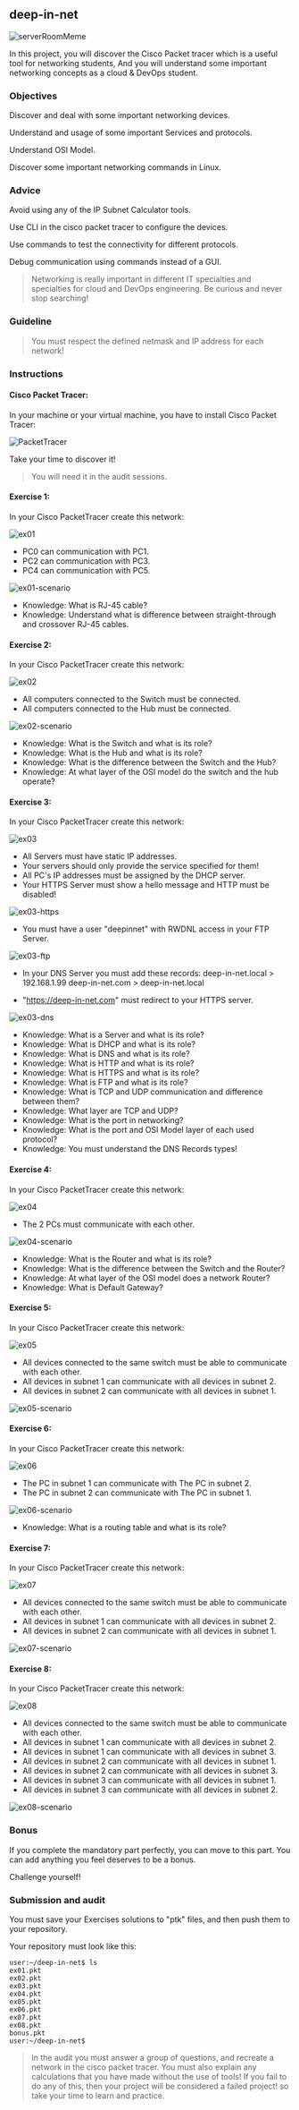 ## deep-in-net

![serverRoomMeme](pictures/serverRoomMeme.jpg)

In this project, you will discover the Cisco Packet tracer which is a useful tool for networking students, And you will understand some important networking concepts as a cloud & DevOps student.

### Objectives

Discover and deal with some important networking devices.

Understand and usage of some important Services and protocols.

Understand OSI Model.

Discover some important networking commands in Linux.

### Advice

Avoid using any of the IP Subnet Calculator tools.

Use CLI in the cisco packet tracer to configure the devices.

Use commands to test the connectivity for different protocols.

Debug communication using commands instead of a GUI.

> Networking is really important in different IT specialties and specialties for cloud and DevOps engineering.
> Be curious and never stop searching!

### Guideline

> You must respect the defined netmask and IP address for each network!

### Instructions

#### Cisco Packet Tracer:

In your machine or your virtual machine, you have to install Cisco Packet Tracer:

![PacketTracer](pictures/PacketTracer.jpg)

Take your time to discover it!

> You will need it in the audit sessions.

#### Exercise 1:

In your Cisco PacketTracer create this network:

![ex01](pictures/ex01.jpg)

- PC0 can communication with PC1.
- PC2 can communication with PC3.
- PC4 can communication with PC5.

![ex01-scenario](pictures/ex01-scenario.jpg)

- Knowledge: What is RJ-45 cable?
- Knowledge: Understand what is difference between straight-through and crossover RJ-45 cables.

#### Exercise 2:

In your Cisco PacketTracer create this network:

![ex02](pictures/ex02.jpg)

- All computers connected to the Switch must be connected.
- All computers connected to the Hub must be connected.

![ex02-scenario](pictures/ex02-scenario.jpg)

- Knowledge: What is the Switch and what is its role?
- Knowledge: What is the Hub and what is its role?
- Knowledge: What is the difference between the Switch and the Hub?
- Knowledge: At what layer of the OSI model do the switch and the hub operate?

#### Exercise 3:

In your Cisco PacketTracer create this network:

![ex03](pictures/ex03.jpg)

- All Servers must have static IP addresses.
- Your servers should only provide the service specified for them!
- All PC's IP addresses must be assigned by the DHCP server.
- Your HTTPS Server must show a hello message and HTTP must be disabled!

![ex03-https](pictures/ex03-https.jpg)

- You must have a user "deepinnet" with RWDNL access in your FTP Server.

![ex03-ftp](pictures/ex03-ftp.jpg)

- In your DNS Server you must add these records:
  deep-in-net.local > 192.168.1.99
  deep-in-net.com > deep-in-net.local

- "https://deep-in-net.com" must redirect to your HTTPS server.

![ex03-dns](pictures/ex03-dns.jpg)

- Knowledge: What is a Server and what is its role?
- Knowledge: What is DHCP and what is its role?
- Knowledge: What is DNS and what is its role?
- Knowledge: What is HTTP and what is its role?
- Knowledge: What is HTTPS and what is its role?
- Knowledge: What is FTP and what is its role?
- Knowledge: What is TCP and UDP communication and difference between them?
- Knowledge: What layer are TCP and UDP?
- Knowledge: What is the port in networking?
- Knowledge: What is the port and OSI Model layer of each used protocol?
- Knowledge: You must understand the DNS Records types!

#### Exercise 4:

In your Cisco PacketTracer create this network:

![ex04](pictures/ex04.jpg)

- The 2 PCs must communicate with each other.

![ex04-scenario](pictures/ex04-scenario.jpg)

- Knowledge: What is the Router and what is its role?
- Knowledge: What is the difference between the Switch and the Router?
- Knowledge: At what layer of the OSI model does a network Router?
- Knowledge: What is Default Gateway?

#### Exercise 5:

In your Cisco PacketTracer create this network:

![ex05](pictures/ex05.jpg)

- All devices connected to the same switch must be able to communicate with each other.
- All devices in subnet 1 can communicate with all devices in subnet 2.
- All devices in subnet 2 can communicate with all devices in subnet 1.

![ex05-scenario](pictures/ex05-scenario.jpg)

#### Exercise 6:

In your Cisco PacketTracer create this network:

![ex06](pictures/ex06.jpg)

- The PC in subnet 1 can communicate with The PC in subnet 2.
- The PC in subnet 2 can communicate with The PC in subnet 1.

![ex06-scenario](pictures/ex06-scenario.jpg)

- Knowledge: What is a routing table and what is its role?

#### Exercise 7:

In your Cisco PacketTracer create this network:

![ex07](pictures/ex07.jpg)

- All devices connected to the same switch must be able to communicate with each other.
- All devices in subnet 1 can communicate with all devices in subnet 2.
- All devices in subnet 2 can communicate with all devices in subnet 1.

![ex07-scenario](pictures/ex07-scenario.jpg)

#### Exercise 8:

In your Cisco PacketTracer create this network:

![ex08](pictures/ex08.jpg)

- All devices connected to the same switch must be able to communicate with each other.
- All devices in subnet 1 can communicate with all devices in subnet 2.
- All devices in subnet 1 can communicate with all devices in subnet 3.
- All devices in subnet 2 can communicate with all devices in subnet 1.
- All devices in subnet 2 can communicate with all devices in subnet 3.
- All devices in subnet 3 can communicate with all devices in subnet 1.
- All devices in subnet 3 can communicate with all devices in subnet 2.

![ex08-scenario](pictures/ex08-scenario.jpg)

### Bonus

If you complete the mandatory part perfectly, you can move to this part. You can add anything you feel deserves to be a bonus.

Challenge yourself!

### Submission and audit

You must save your Exercises solutions to "ptk" files, and then push them to your repository.

Your repository must look like this:

```console
user:~/deep-in-net$ ls
ex01.pkt
ex02.pkt
ex03.pkt
ex04.pkt
ex05.pkt
ex06.pkt
ex07.pkt
ex08.pkt
bonus.pkt
user:~/deep-in-net$
```

> In the audit you must answer a group of questions, and recreate a network in the cisco packet tracer.
> You must also explain any calculations that you have made without the use of tools!
> If you fail to do any of this, then your project will be considered a failed project! so take your time to learn and practice.
